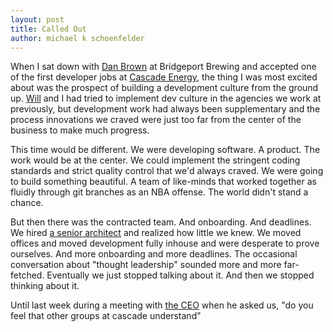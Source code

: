 ```yaml
---
layout: post
title: Called Out
author: michael k schoenfelder
---
```


When I sat down with [Dan Brown](https://www.linkedin.com/profile/view?id=8422540) at Bridgeport Brewing and accepted one of the first developer jobs at [Cascade Energy](https://cascadeenergy.com/), the thing I was most excited about was the prospect of building a development culture from the ground up. [Will](https://github.com/nackjicholson) and I had tried to implement dev culture in the agencies we work at previously, but development work had always been supplementary and the process innovations we craved were just too far from the center of the business to make much progress.

This time would be different. We were developing software. A product. The work would be at the center. We could implement the stringent coding standards and strict quality control that we'd always craved. We were going to build something beautiful. A team of like-minds that worked together as fluidly through git branches as an NBA offense. The world didn't stand a chance.

But then there was the contracted team. And onboarding. And deadlines. We hired [a senior architect](https://github.com/cberube) and realized how little we knew. We moved offices and moved development fully inhouse and were desperate to prove ourselves. And more onboarding and more deadlines. The occasional conversation about "thought leadership" sounded more and more far-fetched. Eventually we just stopped talking about it. And then we stopped thinking about it.

Until last week during a meeting with [the CEO](https://www.linkedin.com/pub/marcus-wilcox/17/453/46B) when he asked us, "do you feel that other groups at cascade understand"

